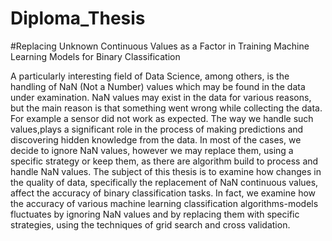 # Diploma_Thesis

#Replacing Unknown Continuous Values as a Factor in Training Machine Learning Models for Binary Classification


A particularly interesting field of Data Science, among others, is the handling of NaN (Not
a Number) values which may be found in the data under examination. NaN values may exist
in the data for various reasons, but the main reason is that something went wrong while
collecting the data. For example a sensor did not work as expected.
The way we handle such values,plays a significant role in the process of making predictions
and discovering hidden knowledge from the data. In most of the cases, we decide to ignore
NaN values, however we may replace them, using a specific strategy or keep them, as there
are algorithm build to process and handle NaN values. The subject of this thesis is to examine
how changes in the quality of data, specifically the replacement of NaN continuous values,
affect the accuracy of binary classification tasks. In fact, we examine how the accuracy of
various machine learning classification algorithms-models fluctuates by ignoring NaN values
and by replacing them with specific strategies, using the techniques of grid search and cross
validation.
